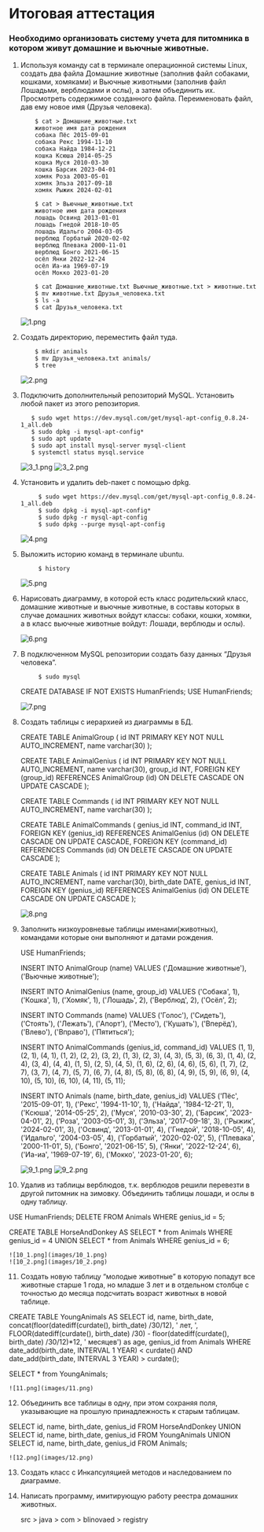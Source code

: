 # Итоговая аттестация

### Необходимо организовать систему учета для питомника в котором живут домашние и вьючные животные.

1. Используя команду cat в терминале операционной системы Linux, создать два файла Домашние животные (заполнив файл собаками, кошками, хомяками) и Вьючные животными (заполнив файл Лошадьми, верблюдами и ослы), а затем объединить их. Просмотреть содержимое созданного файла. Переименовать файл, дав ему новое имя (Друзья человека).

    ```shell
        $ cat > Домашние_животные.txt
        животное имя дата рождения
        собака Пёс 2015-09-01
        собака Рекс 1994-11-10
        собака Найда 1984-12-21
        кошка Ксюша 2014-05-25
        кошка Муся 2010-03-30
        кошка Барсик 2023-04-01
        хомяк Роза 2003-05-01
        хомяк Эльза 2017-09-18
        хомяк Рыжик 2024-02-01
        
        $ cat > Вьючные_животные.txt
        животное имя дата рождения
        лошадь Освинд 2013-01-01
        лошадь Гнедой 2018-10-05
        лошадь Идальго 2004-03-05
        верблюд Горбатый 2020-02-02
        верблюд Плевака 2000-11-01
        верблюд Бонго 2021-06-15
        осёл Янки 2022-12-24
        осёл Иа-иа 1969-07-19
        осёл Мокко 2023-01-20
        
        $ cat Домашние_животные.txt Вьючные_животные.txt > животные.txt
        $ mv животные.txt Друзья_человека.txt
        $ ls -a
        $ cat Друзья_человека.txt
    ```
    ![1.png](images/1.png)

2.  Создать директорию, переместить файл туда.

    ```shell
        $ mkdir animals
        $ mv Друзья_человека.txt animals/
        $ tree
    ```

    ![2.png](images/2.png)

3. Подключить дополнительный репозиторий MySQL. Установить любой пакет из этого репозитория.
   
   ```shell
      $ sudo wget https://dev.mysql.com/get/mysql-apt-config_0.8.24-1_all.deb
      $ sudo dpkg -i mysql-apt-config*
      $ sudo apt update 
      $ sudo apt install mysql-server mysql-client
      $ systemctl status mysql.service
   ```

    ![3_1.png](images/3_1.png)
    ![3_2.png](images/3_2.png)

4. Установить и удалить deb-пакет с помощью dpkg.

   ```shell
        $ sudo wget https://dev.mysql.com/get/mysql-apt-config_0.8.24-1_all.deb
        $ sudo dpkg -i mysql-apt-config*
        $ sudo dpkg -r mysql-apt-config
        $ sudo dpkg --purge mysql-apt-config
   ```

    ![4.png](images/4.png)

5. Выложить историю команд в терминале ubuntu.

   ```shell
        $ history 
   ```

    ![5.png](images/5.png)

6. Нарисовать диаграмму, в которой есть класс родительский класс, домашние животные и вьючные животные, в составы которых в случае домашних животных войдут классы: собаки, кошки, хомяки, а в класс вьючные животные войдут: Лошади, верблюды и ослы).

    ![6.png](images/6.png)
   
7. В подключенном MySQL репозитории создать базу данных “Друзья человека”.

   ```shell
        $ sudo mysql
   ```
   
   CREATE DATABASE IF NOT EXISTS HumanFriends;
   USE HumanFriends;

    ![7.png](images/7.png)
   
8. Создать таблицы с иерархией из диаграммы в БД.


   CREATE TABLE AnimalGroup
   (
    id INT PRIMARY KEY NOT NULL AUTO_INCREMENT,
    name varchar(30)
   );

   CREATE TABLE AnimalGenius
   (
    id INT PRIMARY KEY NOT NULL AUTO_INCREMENT,
    name varchar(30),
    group_id INT,
    FOREIGN KEY (group_id) REFERENCES AnimalGroup (id)
    ON DELETE CASCADE ON UPDATE CASCADE
   );

   CREATE TABLE Commands
   (
    id INT PRIMARY KEY NOT NULL AUTO_INCREMENT,
    name varchar(30)
   );

   CREATE TABLE AnimalCommands
   (
    genius_id INT,
    command_id INT,
    FOREIGN KEY (genius_id) REFERENCES AnimalGenius (id)
    ON DELETE CASCADE ON UPDATE CASCADE,
    FOREIGN KEY (command_id) REFERENCES Commands (id)
    ON DELETE CASCADE ON UPDATE CASCADE
   );

   CREATE TABLE Animals
   (
    id INT PRIMARY KEY NOT NULL AUTO_INCREMENT,
    name varchar(30),
    birth_date DATE,
    genius_id INT,
    FOREIGN KEY (genius_id) REFERENCES AnimalGenius (id)
    ON DELETE CASCADE ON UPDATE CASCADE
   );

    ![8.png](images/8.png)

9. Заполнить низкоуровневые таблицы именами(животных), командами которые они выполняют и датами рождения.

   USE HumanFriends;

   INSERT INTO AnimalGroup (name)
   VALUES
    ('Домашние животные'),
    ('Вьючные животные');

   INSERT INTO AnimalGenius (name, group_id)
   VALUES
    ('Собака', 1),
    ('Кошка', 1),
    ('Хомяк', 1),
    ('Лошадь', 2),
    ('Верблюд', 2),
    ('Осёл', 2);

   INSERT INTO Commands (name)
   VALUES
    ('Голос'),
    ('Сидеть'),
    ('Стоять'),
    ('Лежать'),
    ('Апорт'),
    ('Место'),
    ('Кушать'),
    ('Вперёд'),
    ('Влево'),
    ('Вправо'),
    ('Пятиться');

   INSERT INTO AnimalCommands (genius_id, command_id)
   VALUES
    (1, 1), (2, 1), (4, 1), 
    (1, 2), (2, 2), (3, 2), 
    (1, 3), (2, 3), (4, 3), (5, 3), (6, 3), 
    (1, 4), (2, 4), (3, 4), (4, 4), 
    (1, 5), (2, 5), (4, 5), 
    (1, 6), (2, 6), (4, 6), (5, 6), 
    (1, 7), (2, 7), (3, 7), (4, 7), (5, 7), (6, 7), 
    (4, 8), (5, 8), (6, 8), 
    (4, 9), (5, 9), (6, 9), 
    (4, 10), (5, 10), (6, 10), 
    (4, 11), (5, 11);

   INSERT INTO Animals (name, birth_date, genius_id)
   VALUES
    ('Пёс', '2015-09-01', 1),
    ('Рекс', '1994-11-10', 1),
    ('Найда', '1984-12-21', 1),
    ('Ксюша', '2014-05-25', 2),
    ('Муся', '2010-03-30', 2),
    ('Барсик', '2023-04-01', 2),
    ('Роза', '2003-05-01', 3),
    ('Эльза', '2017-09-18', 3),
    ('Рыжик', '2024-02-01', 3),
    ('Освинд', '2013-01-01', 4),
    ('Гнедой', '2018-10-05', 4),
    ('Идальго', '2004-03-05', 4),
    ('Горбатый', '2020-02-02', 5),
    ('Плевака', '2000-11-01', 5),
    ('Бонго', '2021-06-15', 5),
    ('Янки', '2022-12-24', 6),
    ('Иа-иа', '1969-07-19', 6),
    ('Мокко', '2023-01-20', 6);

    ![9_1.png](images/9_1.png)
    ![9_2.png](images/9_2.png)

10. Удалив из таблицы верблюдов, т.к. верблюдов решили перевезти в другой питомник на зимовку. Объединить таблицы лошади, и ослы в одну таблицу.

   USE HumanFriends;
   DELETE FROM Animals WHERE genius_id = 5;

   CREATE TABLE HorseAndDonkey AS
   SELECT * from Animals WHERE genius_id = 4
   UNION
   SELECT * from Animals WHERE genius_id = 6;

    ![10_1.png](images/10_1.png)
    ![10_2.png](images/10_2.png)

11. Создать новую таблицу “молодые животные” в которую попадут все животные старше 1 года, но младше 3 лет и в отдельном столбце с точностью до месяца подсчитать возраст животных в новой таблице.

   CREATE TABLE YoungAnimals AS
      SELECT id, name, birth_date, 
      concat(floor(datediff(curdate(), birth_date) /30/12), ' лет, ',  FLOOR(datediff(curdate(), birth_date) /30) - floor(datediff(curdate(), birth_date) /30/12)*12, ' месяцев') as age, 
      genius_id 
      from Animals 
      WHERE date_add(birth_date, INTERVAL 1 YEAR) < curdate() 
            AND date_add(birth_date, INTERVAL 3 YEAR) > curdate();
   
   SELECT * from YoungAnimals;

    ![11.png](images/11.png)

12. Объединить все таблицы в одну, при этом сохраняя поля, указывающие на прошлую принадлежность к старым таблицам.

   SELECT id, name, birth_date, genius_id FROM HorseAndDonkey
   UNION
   SELECT id, name, birth_date, genius_id FROM YoungAnimals
   UNION
   SELECT id, name, birth_date, genius_id FROM Animals;

    ![12.png](images/12.png)

13. Создать класс с Инкапсуляцией методов и наследованием по диаграмме.
14. Написать программу, имитирующую работу реестра домашних животных.

    src > java > com > blinovaed > registry
    
